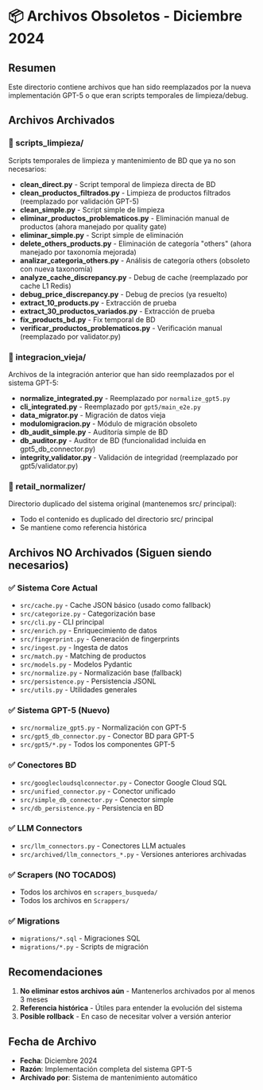 # 📦 Archivos Obsoletos - Diciembre 2024

## Resumen
Este directorio contiene archivos que han sido reemplazados por la nueva implementación GPT-5 o que eran scripts temporales de limpieza/debug.

## Archivos Archivados

### 📁 scripts_limpieza/
Scripts temporales de limpieza y mantenimiento de BD que ya no son necesarios:

- **clean_direct.py** - Script temporal de limpieza directa de BD
- **clean_productos_filtrados.py** - Limpieza de productos filtrados (reemplazado por validación GPT-5)
- **clean_simple.py** - Script simple de limpieza
- **eliminar_productos_problematicos.py** - Eliminación manual de productos (ahora manejado por quality gate)
- **eliminar_simple.py** - Script simple de eliminación
- **delete_others_products.py** - Eliminación de categoría "others" (ahora manejado por taxonomía mejorada)
- **analizar_categoria_others.py** - Análisis de categoría others (obsoleto con nueva taxonomía)
- **analyze_cache_discrepancy.py** - Debug de cache (reemplazado por cache L1 Redis)
- **debug_price_discrepancy.py** - Debug de precios (ya resuelto)
- **extract_10_products.py** - Extracción de prueba
- **extract_30_productos_variados.py** - Extracción de prueba
- **fix_products_bd.py** - Fix temporal de BD
- **verificar_productos_problematicos.py** - Verificación manual (reemplazado por validator.py)

### 📁 integracion_vieja/
Archivos de la integración anterior que han sido reemplazados por el sistema GPT-5:

- **normalize_integrated.py** - Reemplazado por `normalize_gpt5.py`
- **cli_integrated.py** - Reemplazado por `gpt5/main_e2e.py`
- **data_migrator.py** - Migración de datos vieja
- **modulomigracion.py** - Módulo de migración obsoleto
- **db_audit_simple.py** - Auditoría simple de BD
- **db_auditor.py** - Auditor de BD (funcionalidad incluida en gpt5_db_connector.py)
- **integrity_validator.py** - Validación de integridad (reemplazado por gpt5/validator.py)

### 📁 retail_normalizer/
Directorio duplicado del sistema original (mantenemos src/ principal):

- Todo el contenido es duplicado del directorio src/ principal
- Se mantiene como referencia histórica

## Archivos NO Archivados (Siguen siendo necesarios)

### ✅ Sistema Core Actual
- `src/cache.py` - Cache JSON básico (usado como fallback)
- `src/categorize.py` - Categorización base
- `src/cli.py` - CLI principal
- `src/enrich.py` - Enriquecimiento de datos
- `src/fingerprint.py` - Generación de fingerprints
- `src/ingest.py` - Ingesta de datos
- `src/match.py` - Matching de productos
- `src/models.py` - Modelos Pydantic
- `src/normalize.py` - Normalización base (fallback)
- `src/persistence.py` - Persistencia JSONL
- `src/utils.py` - Utilidades generales

### ✅ Sistema GPT-5 (Nuevo)
- `src/normalize_gpt5.py` - Normalización con GPT-5
- `src/gpt5_db_connector.py` - Conector BD para GPT-5
- `src/gpt5/*.py` - Todos los componentes GPT-5

### ✅ Conectores BD
- `src/googlecloudsqlconnector.py` - Conector Google Cloud SQL
- `src/unified_connector.py` - Conector unificado
- `src/simple_db_connector.py` - Conector simple
- `src/db_persistence.py` - Persistencia en BD

### ✅ LLM Connectors
- `src/llm_connectors.py` - Conectores LLM actuales
- `src/archived/llm_connectors_*.py` - Versiones anteriores archivadas

### ✅ Scrapers (NO TOCADOS)
- Todos los archivos en `scrapers_busqueda/`
- Todos los archivos en `Scrappers/`

### ✅ Migrations
- `migrations/*.sql` - Migraciones SQL
- `migrations/*.py` - Scripts de migración

## Recomendaciones

1. **No eliminar estos archivos aún** - Mantenerlos archivados por al menos 3 meses
2. **Referencia histórica** - Útiles para entender la evolución del sistema
3. **Posible rollback** - En caso de necesitar volver a versión anterior

## Fecha de Archivo
- **Fecha**: Diciembre 2024
- **Razón**: Implementación completa del sistema GPT-5
- **Archivado por**: Sistema de mantenimiento automático